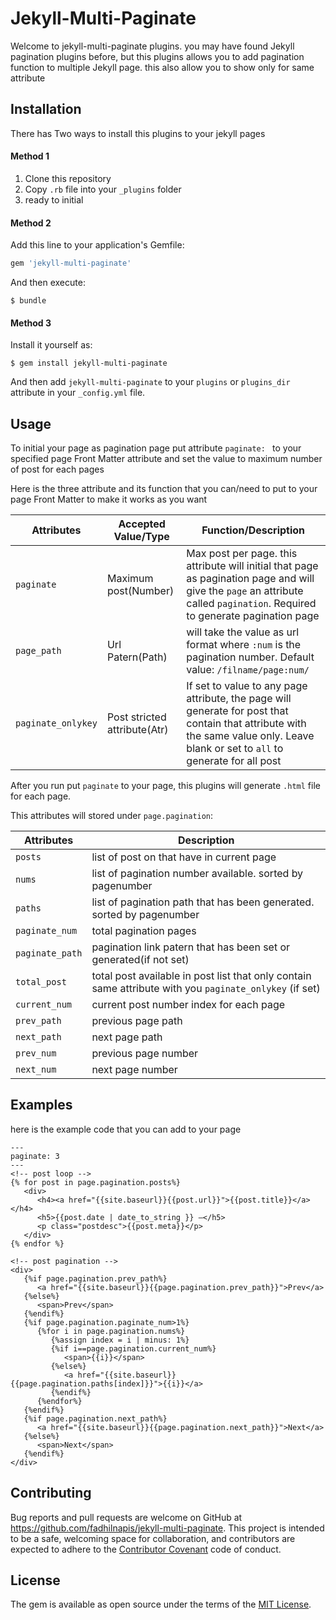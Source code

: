 # Jekyll-Multi-Paginate

Welcome to jekyll-multi-paginate plugins. you may have found Jekyll pagination plugins before, but this plugins allows you to add pagination function to multiple Jekyll page. this also allow you to show only for same attribute


## Installation

There has Two ways to install this plugins to your jekyll pages

#### Method 1

1. Clone this repository
2. Copy `.rb` file into your `_plugins` folder
4. ready to initial

#### Method 2

Add this line to your application's Gemfile:

```ruby
gem 'jekyll-multi-paginate'
```

And then execute:

    $ bundle

#### Method 3

Install it yourself as:

    $ gem install jekyll-multi-paginate

And then add `jekyll-multi-paginate` to your `plugins` or `plugins_dir` attribute in your `_config.yml` file.


## Usage

To initial your page as pagination page put attribute `paginate: ` to your specified page Front Matter attribute and set the value to maximum number of post for each pages

Here is the three attribute and its function that you can/need to put to your page Front Matter to make it works as you want

|Attributes			|Accepted Value/Type			|Function/Description	|
|-------------------|-------------------------------|-----------------------|
|`paginate`			|Maximum post(Number)			|Max post per page. this attribute will initial that page as pagination page and will give the `page` an attribute called `pagination`. Required to generate pagination page|
|`page_path`		|Url Patern(Path)				|will take the value as url format where `:num` is the pagination number. Default value: `/filname/page:num/`|
|`paginate_onlykey`	|Post stricted attribute(Atr)	|If set to value to any page attribute, the page will generate for post that contain that attribute with the same value only. Leave blank or set to `all` to generate for all post|

After you run put `paginate` to your page, this plugins will generate `.html` file for each page.

This attributes will stored under `page.pagination`:

|Attributes		|Description												|
|---------------|-----------------------------------------------------------|
|`posts`		|list of post on that have in current page					|
|`nums`			|list of pagination number available. sorted by pagenumber	|
|`paths`		|list of pagination path that has been generated. sorted by pagenumber|
|`paginate_num`	|total pagination pages										|
|`paginate_path`|pagination link patern that has been set or generated(if not set)|
|`total_post`	|total post available in post list that only contain same attribute with you `paginate_onlykey` (if set)|
|`current_num`	|current post number index for each page					|
|`prev_path`	|previous page path											|
|`next_path`	|next page path												|
|`prev_num`		|previous page number										|
|`next_num`		|next page number											|

## Examples
here is the example code that you can add to your page

```django
---
paginate: 3
---
<!-- post loop -->
{% for post in page.pagination.posts%}
   <div>
      <h4><a href="{{site.baseurl}}{{post.url}}">{{post.title}}</a></h4>
      <h5>{{post.date | date_to_string }} —</h5>
      <p class="postdesc">{{post.meta}}</p>
   </div>
{% endfor %}

<!-- post pagination -->
<div>
   {%if page.pagination.prev_path%}
      <a href="{{site.baseurl}}{{page.pagination.prev_path}}">Prev</a>
   {%else%}
      <span>Prev</span>
   {%endif%}
   {%if page.pagination.paginate_num>1%}
      {%for i in page.pagination.nums%}
         {%assign index = i | minus: 1%}
         {%if i==page.pagination.current_num%}
            <span>{{i}}</span>
         {%else%}
            <a href="{{site.baseurl}}{{page.pagination.paths[index]}}">{{i}}</a>
         {%endif%}
      {%endfor%}
   {%endif%}
   {%if page.pagination.next_path%}
      <a href="{{site.baseurl}}{{page.pagination.next_path}}">Next</a>
   {%else%}
      <span>Next</span>
   {%endif%}
</div>

```

## Contributing

Bug reports and pull requests are welcome on GitHub at https://github.com/fadhilnapis/jekyll-multi-paginate. This project is intended to be a safe, welcoming space for collaboration, and contributors are expected to adhere to the [Contributor Covenant](http://contributor-covenant.org) code of conduct.


## License

The gem is available as open source under the terms of the [MIT License](http://opensource.org/licenses/MIT).

